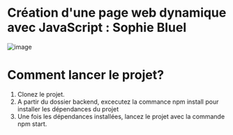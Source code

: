 # Création d'une page web dynamique avec JavaScript : Sophie Bluel
![image](https://github.com/cl201ficelle/Sophie_Bluel_Chedhomme_Melanie/assets/139238877/266e2c3d-4022-4759-bb76-377383f75c0a)


# Comment lancer le projet? 
1. Clonez le projet.
2. A partir du dossier backend, excecutez la commance npm install pour installer les dépendances du projet
3. Une fois les dépendances installées, lancez le projet avec la commande npm start. 
